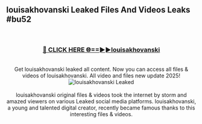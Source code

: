 ## louisakhovanski Leaked Files And Videos Leaks #bu52
<br>
<div align="center">
<h3><a href="https://watchclip.my.id/louisakhovanski" rel="nofollow">🔴 CLICK HERE 🌐==►►louisakhovanski</a></h3>
<br>
Get louisakhovanski leaked all content. Now you can access all files & videos of louisakhovanski. All video and files new update 2025!
<br>
<a href="https://watchclip.my.id/louisakhovanski" rel="nofollow" data-target="animated-image.originalLink"><img src="https://i.ibb.co.com/WyWwxjT/player-gif2.gif" alt="louisakhovanski Leaked" style="max-width: 100%; display: inline-block;" data-target="animated-image.originalImage"></a>
<br><br>
louisakhovanski original files & videos took the internet by storm and amazed viewers on various Leaked social media platforms. louisakhovanski, a young and talented digital creator, recently became famous thanks to this interesting files & videos.
</div>
<br>
